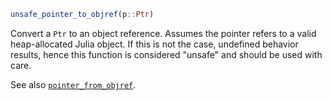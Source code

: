 ```julia
unsafe_pointer_to_objref(p::Ptr)
```

Convert a `Ptr` to an object reference. Assumes the pointer refers to a valid heap-allocated Julia object. If this is not the case, undefined behavior results, hence this function is considered "unsafe" and should be used with care.

See also [`pointer_from_objref`](@ref).
